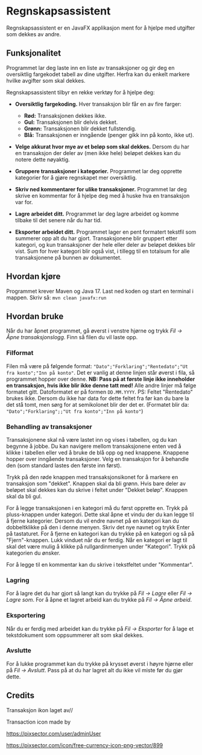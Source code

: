 # Regnskapsassistent
Regnskapsassistent er en JavaFX applikasjon ment for å hjelpe med utgifter som dekkes av andre.

## Funksjonalitet
Programmet lar deg laste inn en liste av transaksjoner og gir deg en oversiktlig fargekodet tabell av dine utgifter.
Herfra kan du enkelt markere hvilke avgifter som skal dekkes.

Regnskapsassistent tilbyr en rekke verktøy for å hjelpe deg:

- **Oversiktlig fargekoding.** Hver transaksjon blir får en av fire farger:
  - **Rød:** Transaksjonen dekkes ikke.
  - **Gul:** Transaksjonen blir delvis dekket.
  - **Grønn:** Transaksjonen blir dekket fullstendig.
  - **Blå:** Transaksjonen er inngående (penger gikk inn på konto, ikke ut).

- **Velge akkurat hvor mye av et beløp som skal dekkes.**
Dersom du har en transaksjon der deler av (men ikke hele) beløpet dekkes kan du notere dette nøyaktig.

- **Gruppere transaksjoner i kategorier.**
Programmet lar deg opprette kategorier for å gjøre regnskapet mer oversiktlig.

- **Skriv ned kommentarer for ulike transaksjoner.**
Programmet lar deg skrive en kommentar for å hjelpe deg med å huske hva en transaksjon var for.

- **Lagre arbeidet ditt.**
Programmet lar deg lagre arbeidet og komme tilbake til det senere når du har tid.

- **Eksporter arbeidet ditt.**
Programmet lager en pent formatert tekstfil som summerer opp alt du har gjort.
Transaksjonene blir gruppert etter kategori, og kun transaksjoner der hele eller deler av beløpet dekkes blir vist.
Sum for hver kategori blir også vist, i tillegg til en totalsum for alle transaksjonene på bunnen av dokumentet.

## Hvordan kjøre
Programmet krever Maven og Java 17. Last ned koden og start en terminal i mappen. Skriv så:
`mvn clean javafx:run`

## Hvordan bruke
Når du har åpnet programmet, gå øverst i venstre hjørne og trykk *Fil -> Åpne transaksjonslogg*. Finn så filen du vil laste opp.

### Filformat
Filen må være på følgende format: `"Dato";"Forklaring";"Rentedato";"Ut fra konto";"Inn på konto"`.
Det er vanlig at denne linjen står øverst i fila, så programmet hopper over denne. 
**NB: Pass på at første linje ikke inneholder en transaksjon, hvis ikke blir ikke denne tatt med!**
Alle andre linjer må følge formatet gitt. Datoformatet er på formen `DD.MM.YYYY`.
PS: Feltet "Rentedato" brukes ikke. Dersom du ikke har data for dette feltet fra før kan du bare la det stå tomt, men sørg for at semikolonet blir der det er. (Formatet blir da: `"Dato";"Forklaring";;"Ut fra konto";"Inn på konto"`)

### Behandling av transaksjoner
Transaksjonene skal nå være lastet inn og vises i tabellen, og du kan begynne å jobbe. Du kan navigere mellom transaksjonene enten ved å klikke i tabellen eller ved å bruke de blå opp og ned knappene. Knappene hopper over inngående transaksjoner. Velg en transaksjon for å behandle den (som standard lastes den første inn først).

Trykk på den røde knappen med transaksjonsikonet for å markere en transaksjon som "dekket". Knappen skal da bli grønn. Hvis bare deler av beløpet skal dekkes kan du skrive i feltet under "Dekket beløp". Knappen skal da bli gul.

For å legge transaksjonen i en kategori må du først opprette en. Trykk på pluss-knappen under kategori. Dette skal åpne et vindu der du kan legge til å fjerne kategorier. Dersom du vil endre navnet på en kategori kan du dobbeltklikke på den i denne menyen. Skriv det nye navnet og trykk Enter på tastaturet. For å fjerne en kategori kan du trykke på en kategori og så på "Fjern"-knappen. Lukk vinduet når du er ferdig. Når en kategori er lagt til skal det være mulig å klikke på rullgardinmenyen under "Kategori". Trykk på kategorien du ønsker.

For å legge til en kommentar kan du skrive i tekstfeltet under "Kommentar".

### Lagring
For å lagre det du har gjort så langt kan du trykke på *Fil -> Lagre* eller *Fil -> Lagre som*. For å åpne et lagret arbeid kan du trykke på *Fil -> Åpne arbeid*.

### Eksportering
Når du er ferdig med arbeidet kan du trykke på *Fil -> Eksporter* for å lage et tekstdokument som oppsummerer alt som skal dekkes.

### Avslutte
For å lukke programmet kan du trykke på krysset øverst i høyre hjørne eller på *Fil -> Avslutt*. Pass på at du har lagret alt du ikke vil miste før du gjør dette.

## Credits
Transaksjon ikon laget av//

Transaction icon made by

https://pixsector.com/user/adminUser

https://pixsector.com/icon/free-currency-icon-png-vector/899
